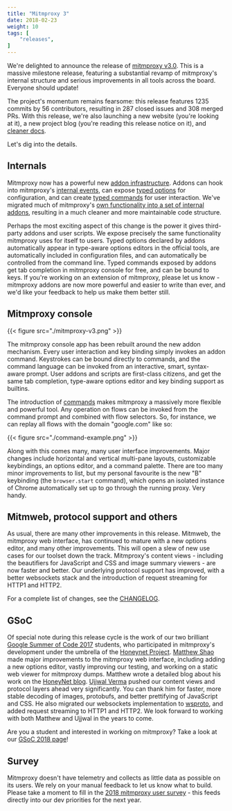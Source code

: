 ```yaml
---
title: "Mitmproxy 3"
date: 2018-02-23
weight: 10
tags: [
    "releases",
]
---
```


We're delighted to announce the release of [mitmproxy
v3.0](https://github.com/mitmproxy/mitmproxy/releases/latest). This is a massive
milestone release, featuring a substantial revamp of mitmproxy's internal
structure and serious improvements in all tools across the board. Everyone should
update!

The project's momentum remains fearsome: this release features 1235 commits by
56 contributors, resulting in 287 closed issues and 308 merged PRs. With this
release, we're also launching a new website (you're looking at it), a new
project blog (you're reading this release notice on it), and [cleaner
docs](/docs/latest).

Let's dig into the details.

## Internals

Mitmproxy now has a powerful new [addon
infrastructure](/docs/latest/addons-overview/). Addons can hook into mitmproxy's
[internal events](/docs/latest/addons-events/), can expose [typed
options](/docs/latest/addons-options) for configuration, and can create [typed
commands](/docs/latest/addons-events/) for user interaction. We've migrated much
of mitmproxy's [own functionality into a set of internal
addons](https://github.com/mitmproxy/mitmproxy/tree/master/mitmproxy/addons),
resulting in a much cleaner and more maintainable code structure.

Perhaps the most exciting aspect of this change is the power it gives
third-party addons and user scripts. We expose precisely the same functionality
mitmproxy uses for itself to users. Typed options declared by addons
automatically appear in type-aware options editors in the official tools, are
automatically included in configuration files, and can automatically be
controlled from the command line. Typed commands exposed by addons get tab
completion in mitmproxy console for free, and can be bound to keys. If you're
working on an extension of mitmproxy, please let us know - mitmproxy addons are
now more powerful and easier to write than ever, and we'd like your feedback to
help us make them better still.


## Mitmproxy console

{{< figure src="./mitmproxy-v3.png" >}}

The mitmproxy console app has been rebuilt around the new addon mechanism. Every
user interaction and key binding simply invokes an addon command. Keystrokes can
be bound directly to commands, and the command language can be invoked from an
interactive, smart, syntax-aware prompt. User addons and scripts are first-class
citizens, and get the same tab completion, type-aware options editor and key
binding support as builtins.

The introduction of [commands](/docs/latest/concepts-commands) makes mitmproxy a
massively more flexible and powerful tool. Any operation on flows can be invoked
from the command prompt and combined with flow selectors. So, for instance, we
can replay all flows with the domain "google.com" like so:

{{< figure src="./command-example.png" >}}

Along with this comes many, many user interface improvements. Major changes
include horizontal and vertical multi-pane layouts, customizable keybindings, an
options editor, and a command palette. There are too many minor improvements to
list, but my personal favourite is the new "B" keybinding (the `browser.start`
command), which opens an isolated instance of Chrome automatically set up to go
through the running proxy. Very handy.


## Mitmweb, protocol support and others

As usual, there are many other improvements in this release. Mitmweb, the
mitmproxy web interface, has continued to mature with a new options editor, and
many other improvements. This will open a slew of new use cases for our toolset
down the track. Mitmproxy's content views - including the beautifiers for
JavaScript and CSS and image summary viewers - are now faster and better. Our
underlying protocol support has improved, with a better websockets stack and the
introduction of request streaming for HTTP1 and HTTP2.

For a complete list of changes, see the
[CHANGELOG](https://github.com/mitmproxy/mitmproxy/blob/master/CHANGELOG).



## GSoC

Of special note during this release cycle is the work of our two brilliant
[Google Summer of Code 2017](https://summerofcode.withgoogle.com/) students, who
participated in mitmproxy's development under the umbrella of the [Honeynet
Project](https://www.honeynet.org/). [Matthew
Shao](https://github.com/matthewshao) made major improvements to the mitmproxy
web interface, including adding a new options editor, vastly improving our
testing, and working on a static web viewer for mitmproxy dumps. Matthew wrote a
detailed blog about his work on the [HoneyNet
blog](http://honeynet.org/node/1359). [Ujjwal
Verma](https://github.com/ujjwal96) pushed our content views and protocol layers
ahead very significantly. You can thank him for faster, more stable decoding of
images, protobufs, and better prettifying of JavaScript and CSS. He also
migrated our websockets implementation to
[wsproto](https://github.com/python-hyper/wsproto), and added request streaming
to HTTP1 and HTTP2. We look forward to working with both Matthew and Ujjwal in
the years to come.

Are you a student and interested in working on mitmproxy? Take a look at our [GSoC 2018 page](https://honeynet.org/gsoc2018/ideas)!



## Survey

Mitmproxy doesn't have telemetry and collects as little data as possible on its
users. We rely on your manual feedback to let us know what to build. Please take
a moment to fill in the [2018 mitmproxy user
survey](https://goo.gl/forms/Or2mwRtcG5h8yr813) - this feeds directly into our
dev priorities for the next year.



